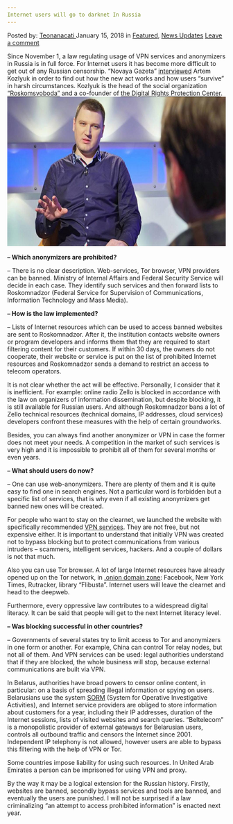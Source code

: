 ```yaml
---
Internet users will go to darknet In Russia
---
```

<article class="post-listing post-24421 post type-post status-publish format-standard has-post-thumbnail hentry 
 tag-internet tag-russia tag-users">
<div class="post-inner">
<span>Posted by: <a href="https://www.deepdotweb.com/author/teonanacati/" title="">Teonanacati </a></span>
<span>January 15, 2018</span>
<span>in <a href="https://www.deepdotweb.com/category/deepdot-news/" rel="category tag">Featured</a>, <a href="https://www.deepdotweb.com/category/news-updates/" rel="category tag">News Updates</a></span>
<span><a href="https://www.deepdotweb.com/2018/01/15/internet-users-will-go-to-darknet/#respond">Leave a comment</a></span>


<p>Since November 1, a law regulating usage of VPN services and anonymizers in Russia is in full force. For Internet users it has become more difficult to get out of any Russian censorship. &#8220;Novaya Gazeta&#8221; <a href="https://www.novayagazeta.ru/articles/2017/11/03/74444-polzovateli-budut-utekat-v-darknet">interviewed</a> Artem Kozlyuk in order to find out how the new act works and how users &#8220;survive&#8221; in harsh circumstances. Kozlyuk is the head of the social organization <a href="https://roskomsvoboda.org/">&#8220;Roskomsvoboda&#8221;</a> and a co-founder of <a href="https://digitalrights.center/">the Digital Rights Protection Center</a>.<img class="wp-image-24424 aligncenter" src="/imgs/2018/01/word-image-23.jpeg" width="615" height="344" /></p>
<p><strong> &#8211; Which anonymizers are prohibited?</strong></p>
<p>&#8211; There is no clear description. Web-services, Tor browser, VPN providers can be banned. Ministry of Internal Affairs and Federal Security Service will decide in each case. They identify such services and then forward lists to Roskomnadzor (Federal Service for Supervision of Communications, Information Technology and Mass Media).</p>
<p><strong>&#8211; How is the law implemented?</strong></p>
<p>&#8211; Lists of Internet resources which can be used to access banned websites are sent to Roskomnadzor. After it, the institution contacts website owners or program developers and informs them that they are required to start filtering content for their customers. If within 30 days, the owners do not cooperate, their website or service is put on the list of prohibited Internet resources and Roskomnadzor sends a demand to restrict an access to telecom operators.</p>
<p>It is not clear whether the act will be effective. Personally, I consider that it is inefficient. For example: online radio Zello is blocked in accordance with the law on organizers of information dissemination, but despite blocking, it is still available for Russian users. And although Roskomnadzor bans a lot of Zello technical resources (technical domains, IP addresses, cloud services) developers confront these measures with the help of certain groundworks.</p>
<p>Besides, you can always find another anonymizer or VPN in case the former does not meet your needs. A competition in the market of such services is very high and it is impossible to prohibit all of them for several months or even years.</p>
<p><strong> &#8211; What should users do now?</strong></p>
<p>&#8211; One can use web-anonymizers. There are plenty of them and it is quite easy to find one in search engines. Not a particular word is forbidden but a specific list of services, that is why even if all existing anonymizers get banned new ones will be created.</p>
<p>For people who want to stay on the clearnet, we launched the website with specifically recommended <a href="https://www.deepdotweb.com/vpn-comparison-chart/">VPN services</a>. They are not free, but not expensive either. It is important to understand that initially VPN was created not to bypass blocking but to protect communications from various intruders &#8211; scammers, intelligent services, hackers. And a couple of dollars is not that much.</p>
<p>Also you can use Tor browser. A lot of large Internet resources have already opened up on the Tor network, in <a href="https://www.deepdotweb.com/how-to-access-onion-sites/">.onion domain zone</a>: Facebook, New York Times, Rutracker, library &#8220;Flibusta&#8221;. Internet users will leave the clearnet and head to the deepweb.</p>
<p>Furthermore, every oppressive law contributes to a widespread digital literacy. It can be said that people will get to the next Internet literacy level.</p>
<p><strong> &#8211; Was blocking successful in other countries?</strong></p>
<p>&#8211; Governments of several states try to limit access to Tor and anonymizers in one form or another. For example, China can control Tor relay nodes, but not all of them. And VPN services can be used: legal authorities understand that if they are blocked, the whole business will stop, because external communications are built via VPN.</p>
<p>In Belarus, authorities have broad powers to censor online content, in particular: on a basis of spreading illegal information or spying on users. Belarusians use the system <a href="https://en.wikipedia.org/wiki/SORM">SORM</a> (System for Operative Investigative Activities), and Internet service providers are obliged to store information about customers for a year, including their IP addresses, duration of the Internet sessions, lists of visited websites and search queries. &#8220;Beltelecom&#8221; is a monopolistic provider of external gateways for Belarusian users, controls all outbound traffic and censors the Internet since 2001. Independent IP telephony is not allowed, however users are able to bypass this filtering with the help of VPN or Tor.</p>
<p>Some countries impose liability for using such resources. In United Arab Emirates a person can be imprisoned for using VPN and proxy.</p>
<p><a id="post-24421-_gjdgxs"></a> By the way it may be a logical extension for the Russian history. Firstly, websites are banned, secondly bypass services and tools are banned, and eventually the users are punished. I will not be surprised if a law criminalizing &#8220;an attempt to access prohibited information&#8221; is enacted next year.</p>
</div>
<span style="display:none"><a href="https://www.deepdotweb.com/tag/darknet/" rel="tag">darknet</a> <a href="https://www.deepdotweb.com/tag/internet/" rel="tag">internet</a> <a href="https://www.deepdotweb.com/tag/russia/" rel="tag">russia</a> <a href="https://www.deepdotweb.com/tag/users/" rel="tag">users</a></span> <span style="display:none" class="updated">2018-01-15<a href="https://www.deepdotweb.com/author/teonanacati/" title="Posts by Teonanacati" rel="author">Teonanacati</a></strong></div>
</div>
</article>


